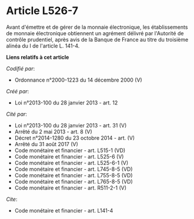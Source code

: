 # Article L526-7

Avant d'émettre et de gérer de la monnaie électronique, les établissements de monnaie électronique obtiennent un agrément
délivré par l'Autorité de contrôle prudentiel, après avis de la Banque de France au titre du troisième alinéa du I de
l'article L. 141-4.

**Liens relatifs à cet article**

_Codifié par_:

  - Ordonnance n°2000-1223 du 14 décembre 2000 (V)

_Créé par_:

  - Loi n°2013-100 du 28 janvier 2013 - art. 12

_Cité par_:

  - Loi n°2013-100 du 28 janvier 2013 - art. 31 (V)
  - Arrêté du 2 mai 2013 - art. 8 (V)
  - Décret n°2014-1280 du 23 octobre 2014 - art. (V)
  - Arrêté du 31 août 2017 (V)
  - Code monétaire et financier - art. L515-1 (VD)
  - Code monétaire et financier - art. L525-6 (V)
  - Code monétaire et financier - art. L525-6-1 (V)
  - Code monétaire et financier - art. L745-8-5 (VD)
  - Code monétaire et financier - art. L755-8-5 (VD)
  - Code monétaire et financier - art. L765-8-5 (VD)
  - Code monétaire et financier - art. R511-2-1 (V)

_Cite_:

  - Code monétaire et financier - art. L141-4
